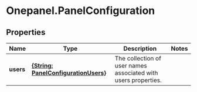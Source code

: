 # Onepanel.PanelConfiguration

## Properties
Name | Type | Description | Notes
------------ | ------------- | ------------- | -------------
**users** | [**{String: PanelConfigurationUsers}**](PanelConfigurationUsers.md) | The collection of user names associated with users properties. | 


